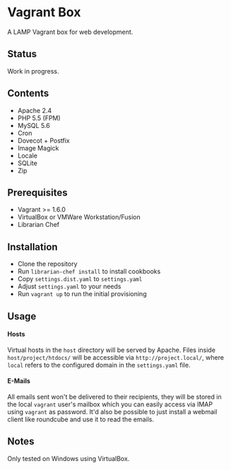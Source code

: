 # Vagrant Box
A LAMP Vagrant box for web development.

## Status
Work in progress.

## Contents
* Apache 2.4
* PHP 5.5 (FPM)
* MySQL 5.6
* Cron
* Dovecot + Postfix
* Image Magick
* Locale
* SQLite
* Zip

## Prerequisites
* Vagrant >= 1.6.0
* VirtualBox or VMWare Workstation/Fusion
* Librarian Chef

## Installation
* Clone the repository
* Run `librarian-chef install` to install cookbooks
* Copy `settings.dist.yaml` to `settings.yaml`
* Adjust `settings.yaml` to your needs
* Run `vagrant up` to run the initial provisioning

## Usage

#### Hosts
Virtual hosts in the `host` directory will be served by Apache.
Files inside `host/project/htdocs/` will be accessible via `http://project.local/`,
where `local` refers to the configured domain in the `settings.yaml` file.

#### E-Mails
All emails sent won't be delivered to their recipients, they will be stored
in the local `vagrant` user's mailbox which you can easily access via IMAP
using `vagrant` as password. It'd also be possible to just install a webmail
client like roundcube and use it to read the emails.

## Notes
Only tested on Windows using VirtualBox.
